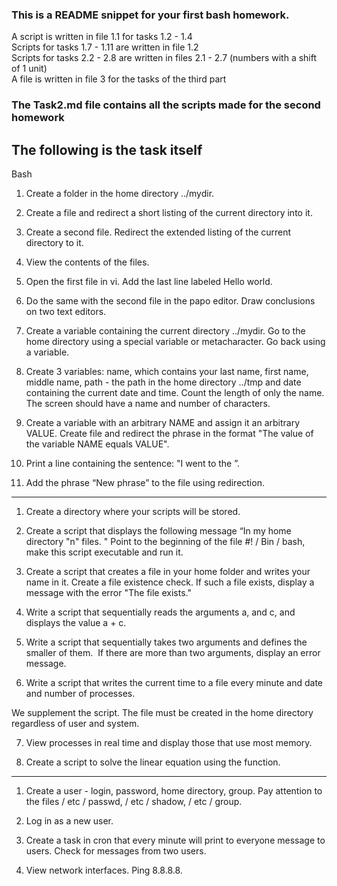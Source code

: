 ### This is a README snippet for your first bash homework.  
A script is written in file 1.1 for tasks 1.2 - 1.4  
Scripts for tasks 1.7 - 1.11 are written in file 1.2  
Scripts for tasks 2.2 - 2.8 are written in files 2.1 - 2.7 (numbers with a shift of 1 unit)  
A file is written in file 3 for the tasks of the third part  

### The Task2.md file contains all the scripts made for the second homework  

## The following is the task itself

Bash
1. Create a folder in the home directory ../mydir.

2. Create a file and redirect a short listing of the current directory into it.

3. Create a second file. Redirect the extended listing of the current directory to it.

4. View the contents of the files.

5. Open the first file in vi. Add the last line labeled Hello world.

6. Do the same with the second file in the papo editor. Draw conclusions on two text editors.

7. Create a variable containing the current directory ../mydir.
Go to the home directory using a special variable or metacharacter.
Go back using a variable.

8. Create 3 variables: name, which contains your last name, first name, middle name,
path - the path in the home directory ../tmp and date containing the current date and time.
Count the length of only the name. The screen should have a name and number of characters.

9. Create a variable with an arbitrary NAME and assign it an arbitrary VALUE. Create file
and redirect the phrase in the format "The value of the variable NAME equals VALUE".

10. Print a line containing the sentence: "I went to the <current directory
directory> <time> ”.

11. Add the phrase “New phrase” to the file using redirection.

____________________________________


1. Create a directory where your scripts will be stored.

2. Create a script that displays the following message “In my home
directory "n" files. " Point to the beginning of the file #! / Bin / bash, make this script executable and run it.

3. Create a script that creates a file in your home folder and writes your name in it.
Create a file existence check. If such a file exists, display a message with the error "The file exists."

4. Write a script that sequentially reads the arguments a, and c, and displays the value a + c.

5. Write a script that sequentially takes two arguments and defines the smaller of them.
 If there are more than two arguments, display an error message.
 
6. Write a script that writes the current time to a file every minute and
date and number of processes.

We supplement the script. The file must be created in the home directory
regardless of user and system.

7. View processes in real time and display those that use
most memory.

8. Create a script to solve the linear equation using the function.


___________________________________________

1. Create a user - login, password, home directory, group. Pay attention to the files
/ etc / passwd, / etc / shadow, / etc / group.

2. Log in as a new user.

3. Create a task in cron that every minute will print to everyone
message to users. Check for messages from two users.

4. View network interfaces. Ping 8.8.8.8.
